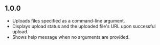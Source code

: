 ## 1.0.0

- Uploads files specified as a command-line argument.
- Displays upload status and the uploaded file's URL upon successful upload.
- Shows help message when no arguments are provided.
